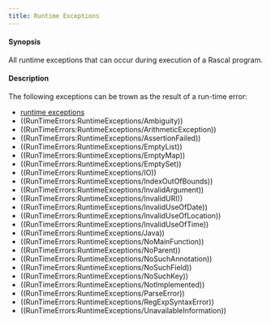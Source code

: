 ```yaml
---
title: Runtime Exceptions
---
```


#### Synopsis

All runtime exceptions that can occur during execution of a Rascal program.

#### Description

The following exceptions can be trown as the result of a run-time error:
* [runtime exceptions](../../RunTimeErrors/RuntimeExceptions)
* ((RunTimeErrors:RuntimeExceptions/Ambiguity))
* ((RunTimeErrors:RuntimeExceptions/ArithmeticException))
* ((RunTimeErrors:RuntimeExceptions/AssertionFailed))
* ((RunTimeErrors:RuntimeExceptions/EmptyList))
* ((RunTimeErrors:RuntimeExceptions/EmptyMap))
* ((RunTimeErrors:RuntimeExceptions/EmptySet))
* ((RunTimeErrors:RuntimeExceptions/IO))
* ((RunTimeErrors:RuntimeExceptions/IndexOutOfBounds))
* ((RunTimeErrors:RuntimeExceptions/InvalidArgument))
* ((RunTimeErrors:RuntimeExceptions/InvalidURI))
* ((RunTimeErrors:RuntimeExceptions/InvalidUseOfDate))
* ((RunTimeErrors:RuntimeExceptions/InvalidUseOfLocation))
* ((RunTimeErrors:RuntimeExceptions/InvalidUseOfTime))
* ((RunTimeErrors:RuntimeExceptions/Java))
* ((RunTimeErrors:RuntimeExceptions/NoMainFunction))
* ((RunTimeErrors:RuntimeExceptions/NoParent))
* ((RunTimeErrors:RuntimeExceptions/NoSuchAnnotation))
* ((RunTimeErrors:RuntimeExceptions/NoSuchField))
* ((RunTimeErrors:RuntimeExceptions/NoSuchKey))
* ((RunTimeErrors:RuntimeExceptions/NotImplemented))
* ((RunTimeErrors:RuntimeExceptions/ParseError))
* ((RunTimeErrors:RuntimeExceptions/RegExpSyntaxError))
* ((RunTimeErrors:RuntimeExceptions/UnavailableInformation))


